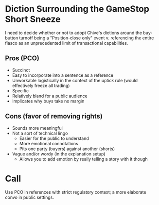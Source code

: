 # Diction Surrounding the GameStop Short Sneeze

I need to decide whether or not to adopt Chive's dictions around the buy-button turnoff being a "Position-close only" event v. referencing the entire fiasco as an unprecedented limit of transactional capabilities.

## Pros (PCO)
- Succinct
- Easy to incorporate into a sentence as a reference
- Unworkable logistically in the context of the uptick rule (would effectively freeze all trading)
- Specific
- Relatively bland for a public audience
- Implicates why buys take no margin

## Cons (favor of removing rights)
- Sounds more meaningful
- Not a sort of technical lingo
  - Easier for the public to understand
  - More emotional connotations
  - Pits one party (buyers) against another (shorts)
- Vague and/or wordy (in the explanation setup)
  - Allows you to add emotion by really telling a story with it though

# Call

Use PCO in references with strict regulatory context; a more elaborate convo in public settings.
